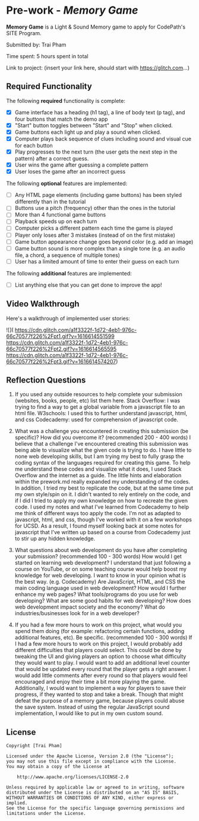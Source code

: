 # Pre-work - _Memory Game_

**Memory Game** is a Light & Sound Memory game to apply for CodePath's SITE Program.

Submitted by: Trai Pham

Time spent: 5 hours spent in total

Link to project: (insert your link here, should start with https://glitch.com...)

## Required Functionality

The following **required** functionality is complete:

- [x] Game interface has a heading (h1 tag), a line of body text (p tag), and four buttons that match the demo app
- [x] "Start" button toggles between "Start" and "Stop" when clicked.
- [x] Game buttons each light up and play a sound when clicked.
- [x] Computer plays back sequence of clues including sound and visual cue for each button
- [x] Play progresses to the next turn (the user gets the next step in the pattern) after a correct guess.
- [x] User wins the game after guessing a complete pattern
- [x] User loses the game after an incorrect guess

The following **optional** features are implemented:

- [ ] Any HTML page elements (including game buttons) has been styled differently than in the tutorial
- [ ] Buttons use a pitch (frequency) other than the ones in the tutorial
- [ ] More than 4 functional game buttons
- [ ] Playback speeds up on each turn
- [ ] Computer picks a different pattern each time the game is played
- [ ] Player only loses after 3 mistakes (instead of on the first mistake)
- [ ] Game button appearance change goes beyond color (e.g. add an image)
- [ ] Game button sound is more complex than a single tone (e.g. an audio file, a chord, a sequence of multiple tones)
- [ ] User has a limited amount of time to enter their guess on each turn

The following **additional** features are implemented:

- [ ] List anything else that you can get done to improve the app!

## Video Walkthrough

Here's a walkthrough of implemented user stories:

![](
https://cdn.glitch.com/a1f3322f-1d72-4eb1-976c-66c70577f226%2Fpt1.gif?v=1616614551599
https://cdn.glitch.com/a1f3322f-1d72-4eb1-976c-66c70577f226%2Fpt2.gif?v=1616614565595
https://cdn.glitch.com/a1f3322f-1d72-4eb1-976c-66c70577f226%2Fpt3.gif?v=1616614574207)

## Reflection Questions

1. If you used any outside resources to help complete your submission (websites, books, people, etc) list them here.
   Stack Overflow: I was trying to find a way to get a global variable from a javascript file to an html file. 
   W3schools: I used this to further understand javascript, html, and css
   Codecademy: used for comprehension of javascript code.

2. What was a challenge you encountered in creating this submission (be specific)? How did you overcome it? (recommended 200 - 400 words)
   I believe that a challenge I've encountered creating this submission was being able to visualize what the given code is trying to do. I have little to none web developing skills, but I 
   am trying my best to fully grasp the coding syntax of the languages required for creating this game. To help me understand these codes and visualize what it does, I used Stack Overflow and the internet 
   as a guide. The little hints and elaboration within the prework.md really expanded my understanding of the codes. In addition, I tried my best 
   to replicate the code, but at the same time put my own style/spin on it. I didn't wanted to rely entirely on the code, and if I did
    I tried to apply my own knowledge on how to recreate the given code. I used my notes and what I've learned from Codecademy to help me think of different ways
    too apply the code. I'm not as adapted to javascript, html, and css, though I've worked with it on a few 
   workshops for UCSD. As a result, I found myself looking back at some notes for javascript that I've written up based on a course from Codecademy just to stir up any hidden knowledge.

3. What questions about web development do you have after completing your submission? (recommended 100 - 300 words)
  How would I get started on learning web development? I understand that just following a course on YouTube, or on some teaching course 
   would help boost my knowledge for web developing. I want to know in your opinion what is the best way. (e.g. Codecademy) Are JavaScript, HTML, and CSS the main coding language used in web development? 
   How would I further enhance my web pages? What tools/programs do you use for web developing? What are some good habits for web developing? How does web development impact society and the economy?
   What do industries/businesses look for in a web developer? 

4. If you had a few more hours to work on this project, what would you spend them doing (for example: refactoring certain functions, adding additional features, etc). Be specific. (recommended 100 - 300 words)
   If I had a few more hours to work on this project, I would probably add different difficulties that players could select. This could be done by tweaking
   the UI and giving players an option to choose what difficulty they would want to play. I would want to add an additional level counter that would be updated every round that 
   the player gets a right answer. I would add little comments after every round so that players would feel encouraged and enjoy their time a bit more playing the game. Additionally, I would want to implement a way
   for players to save their progress, if they wanted to stop and take a break. Though that might defeat the purpose of a memory game, because players could abuse the save system. Instead of using the regular JavaScript
   sound implementation, I would like to put in my own custom sound. 

## License

    Copyright [Trai Pham]

    Licensed under the Apache License, Version 2.0 (the "License");
    you may not use this file except in compliance with the License.
    You may obtain a copy of the License at

        http://www.apache.org/licenses/LICENSE-2.0

    Unless required by applicable law or agreed to in writing, software
    distributed under the License is distributed on an "AS IS" BASIS,
    WITHOUT WARRANTIES OR CONDITIONS OF ANY KIND, either express or implied.
    See the License for the specific language governing permissions and
    limitations under the License.
